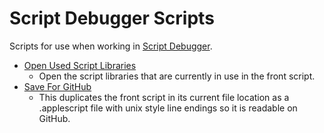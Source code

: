 # Script Debugger Scripts
Scripts for use when working in [Script Debugger](https://latenightsw.com/).

- [Open Used Script Libraries](./Open%20Used%20Script%20Libraries.applescript)
    - Open the script libraries that are currently in use in the front script.
- [Save For GitHub](./Save%20For%20GitHub.applescript)
    - This duplicates the front script in its current file location as a .applescript file with unix style line endings so it is readable on GitHub.
